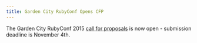 ```yaml
---
title: Garden City RubyConf Opens CFP
---
```


The Garden City RubyConf 2015 [call for proposals][cfp] is now open - submission
deadline is November 4th.

[cfp]: http://cfp.gardencityruby.org/events/gcrc15
